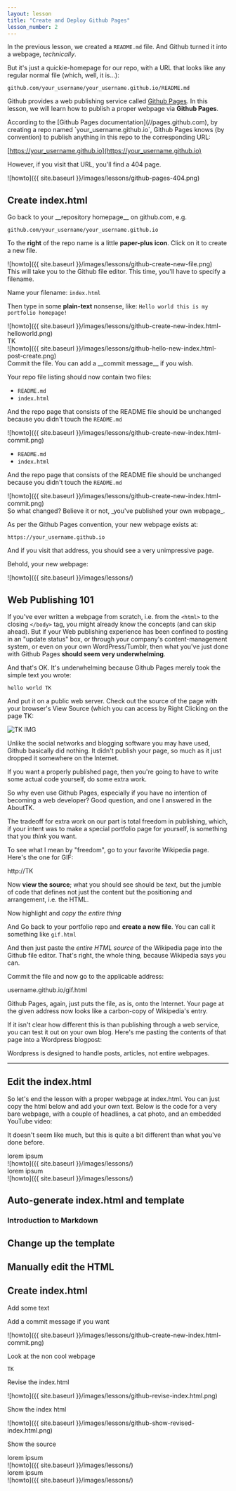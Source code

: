 ```yaml
---
layout: lesson
title: "Create and Deploy Github Pages"
lesson_number: 2
---
```


<section class="overview">

In the previous lesson, we created a `README.md` file. And Github turned it into a webpage, _technically_. 

But it's just a quickie-homepage for our repo, with a URL that looks like any regular normal file (which, well, it is...):

`github.com/your_username/your_username.github.io/README.md`


Github provides a web publishing service called [Github Pages](//pages.github.com). In this lesson, we will learn how to publish a proper webpage via   __Github Pages__. 
</section>



<section class="row">
<div class="col-sm-6">
According to the [Github Pages documentation](//pages.github.com), by creating a repo named  `your_username.github.io`, Github Pages knows (by convention) to publish anything in this repo to the corresponding URL:

[https://your_username.github.io](https://your_username.github.io)

However, if you visit that URL, you'll find a 404 page.
</div> 
<div class="col-sm-6">
![howto]({{ site.baseurl }}/images/lessons/github-pages-404.png)

</div>
</section>  





## Create index.html

<section class="row">
<div class="col-sm-6">
Go back to your __repository homepage__ on github.com, e.g.

`github.com/your_username/your_username.github.io`

To the __right__ of the repo name is a little __paper-plus icon__. Click on it to create a new file.
</div>
<div class="col-sm-6">
![howto]({{ site.baseurl }}/images/lessons/github-create-new-file.png)
</div>
</section>


<section class="row">
<div class="col-sm-6">
This will take you to the Github file editor. This time, you'll have to specify a filename.

Name your filename: `index.html`

Then type in some __plain-text__ nonsense, like: `Hello world this is my portfolio homepage!`
</div>
<div class="col-sm-6">
![howto]({{ site.baseurl }}/images/lessons/github-create-new-index.html-helloworld.png)
</div>
</section>


<section class="row">
<div class="col-sm-6">
TK
</div>
<div class="col-sm-6">
![howto]({{ site.baseurl }}/images/lessons/github-hello-new-index.html-post-create.png)
</div>
</section>





<section class="row">
<div class="col-sm-6">
Commit the file. You can add a __commit message__ if you wish.

Your repo file listing should now contain two files:

- `README.md`
- `index.html`

And the repo page that consists of the README file should be unchanged because you didn't touch the `README.md`
</div>
<div class="col-sm-6">
![howto]({{ site.baseurl }}/images/lessons/github-create-new-index.html-commit.png)
</div>
</section>


<section class="row">
<div class="col-sm-6">

- `README.md`
- `index.html`

And the repo page that consists of the README file should be unchanged because you didn't touch the `README.md`
</div>
<div class="col-sm-6">
![howto]({{ site.baseurl }}/images/lessons/github-create-new-index.html-commit.png)
</div>
</section>






<section class="row">
<div class="col-sm-6">
So what changed? Believe it or not, _you've published your own webpage_.

As per the Github Pages convention, your new webpage exists at: 

`https://your_username.github.io`

And if you visit that address, you should see a very unimpressive page.
</div>
<div class="col-sm-6">

Behold, your new webpage:

![howto]({{ site.baseurl }}/images/lessons/)
</div>
</section>



## Web Publishing 101

If you've ever written a webpage from scratch, i.e. from the `<html>` to the closing `</body>` tag, you might already know the concepts (and can skip ahead). But if your Web publishing experience has been confined to posting in an "update status" box, or through your company's content-management system, or even on your own WordPress/Tumblr, then what you've just done with Github Pages __should seem very underwhelming__.

And that's OK. It's underwhelming because Github Pages merely took the simple text you wrote:

    hello world TK

And put it on a public web server. Check out the source of the page with your browser's View Source (which you can access by Right Clicking on the page TK:

![TK IMG](TKIMG)

Unlike the social networks and blogging software you may have used, Github basically did nothing. It didn't publish your page, so much as it just dropped it somewhere on the Internet.

If you want a properly published page, then you're going to have to write some actual code yourself, do some extra work.

So why even use Github Pages, especially if you have no intention of becoming a web developer? Good question, and one I answered in the AboutTK.

The tradeoff for extra work on our part is total freedom in publishing, which, if your intent was to make a special portfolio page for yourself, is something that you _think_ you want.

To see what I mean by "freedom", go to your favorite Wikipedia page. Here's the one for GIF:

http://TK


Now __view the source__; what you should see should be _text_, but the jumble of code that defines not just the content but the positioning and arrangement, i.e. the HTML.

Now highlight and _copy the entire thing_

And Go back to your portfolio repo and __create a new file__. You can call it something like `gif.html`

And then just paste the _entire HTML source_ of the Wikipedia page into the Github file editor. That's right, the whole thing, because Wikipedia says you can.

Commit the file and now go to the applicable address:

username.github.io/gif.html

Github Pages, again, just puts the file, as is, onto the Internet. Your page at the given address now looks like a carbon-copy of Wikipedia's entry.


If it isn't clear how different this is than publishing through a web service, you can test it out on your own blog. Here's me pasting the contents of that page into a Wordpress blogpost:


Wordpress is designed to handle posts, articles, not entire webpages.



------------



## Edit the index.html

So let's end the lesson with a proper webpage at index.html. You can just copy the html below and add your own text. Below is the code for a very bare webpage, with a couple of headlines, a cat photo, and an embedded YouTube video:


















It doesn't seem like much, but this is quite a bit different than what you've done before.

<section class="row">
<div class="col-sm-6">
lorem ipsum
</div>
<div class="col-sm-6">
![howto]({{ site.baseurl }}/images/lessons/)
</div>
</section>





<section class="row">
<div class="col-sm-6">
lorem ipsum
</div>
<div class="col-sm-6">
![howto]({{ site.baseurl }}/images/lessons/)
</div>
</section>








## Auto-generate index.html and template


### Introduction to Markdown



## Change up the template



## Manually edit the HTML



## Create index.html




Add some text



Add a commit message if you want

![howto]({{ site.baseurl }}/images/lessons/github-create-new-index.html-commit.png)


Look at the non cool webpage 

    TK



Revise the index.html

![howto]({{ site.baseurl }}/images/lessons/github-revise-index.html.png)


Show the index html

![howto]({{ site.baseurl }}/images/lessons/github-show-revised-index.html.png)



Show the source








<section class="row">
<div class="col-sm-6">
lorem ipsum
</div>
<div class="col-sm-6">
![howto]({{ site.baseurl }}/images/lessons/)
</div>
</section>



<section class="row">
<div class="col-sm-6">
lorem ipsum
</div>
<div class="col-sm-6">
![howto]({{ site.baseurl }}/images/lessons/)
</div>
</section>
